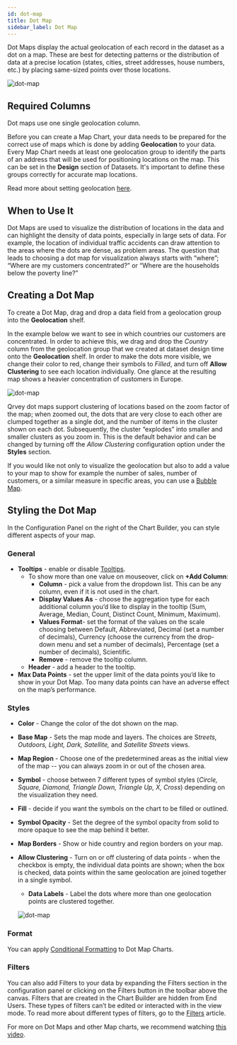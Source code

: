 ```yaml
---
id: dot-map
title: Dot Map
sidebar_label: Dot Map
---
```


<div style={{textAlign: "justify"}}>

Dot Maps display the actual geolocation of each record in the dataset as a dot on a map. These are best for detecting patterns or the distribution of data at a precise location (states, cities, street addresses, house numbers, etc.) by placing same-sized points over those locations. 

![dot-map](https://s3.amazonaws.com/cdn.qrvey.com/documentation_assets/ui-docs/dataviews/chart-types-all/Dot-Map/dot.png#thumbnail) 


## Required Columns
Dot maps use one single geolocation column. 

Before you can create a Map Chart, your data needs to be prepared for the correct use of maps which is done by adding **Geolocation** to your data.
Every Map Chart needs at least one geolocation group to identify the parts of an address that will be used for positioning locations on the map. This can be set in the **Design** section of Datasets. It's important to define these groups correctly for accurate map locations.


Read more about setting geolocation [here](../../../ui-docs/datasets/datasets.md#setting-up-geolocation-groups).

## When to Use It
Dot Maps are used to visualize the distribution of locations in the data and can highlight the density of data points, especially in large sets of data. For example, the location of individual traffic accidents can draw attention to the areas where the dots are dense, as problem areas. The question that leads to choosing a dot map for visualization always starts with “where”; “Where are my customers concentrated?” or “Where are the households below the poverty line?”

## Creating a Dot Map

To create a Dot Map, drag and drop a data field from a geolocation group into the **Geolocation** shelf.

In the example below we want to see in which countries our customers are concentrated. In order to achieve this, we drag and drop the *Country* column from the geolocation group that we created at dataset design time onto the **Geolocation** shelf. In order to make the dots more visible, we change their color to red, change their symbols to *Filled*, and turn off **Allow Clustering** to see each location individually. 
One glance at the resulting map shows a heavier concentration of customers in Europe.


![dot-map](https://s3.amazonaws.com/cdn.qrvey.com/documentation_assets/ui-docs/dataviews/chart-types-all/Dot-Map/create.png#thumbnail) 


Qrvey dot maps support clustering of locations based on the zoom factor of the map; when zoomed out, the dots that are very close to each other are clumped together as a single dot, and the number of items in the cluster shown on each dot. Subsequently, the cluster “explodes” into smaller and smaller clusters as you zoom in. This is the default behavior and can be changed by turning off the *Allow Clustering* configuration option under the **Styles** section.

If you would like not only to visualize the geolocation but also to add a value to your map to show for example the number of sales, number of customers, or a similar measure in specific areas, you can use a [Bubble Map](../../dataviews/chart-types/bubble-map).

## Styling the Dot Map 
In the Configuration Panel on the right of the Chart Builder, you can style different aspects of your map.

### General


* **Tooltips** - enable or disable [Tooltips](../../chart-builder/tooltips.md).
  * To show more than one value on mouseover, click on **+Add Column**:
      * **Column** - pick a value from the dropdown list. This can be any column, even if it is not used in the chart.
      * **Display Values As** - choose the aggregation type for each additional column you’d like to display in the tooltip (Sum, Average, Median, Count, Distinct Count, Minimum, Maximum).
      * **Values Format**- set the format of the values on the scale choosing between Default, Abbreviated, Decimal (set a number of decimals), Currency (choose the currency from the drop-down menu and set a number of decimals), Percentage (set a number of decimals), Scientific.
      * **Remove** - remove the tooltip column.
  * **Header** - add a header to the tooltip.
* **Max Data Points** - set the upper limit of the data points you’d like to show in your Dot Map. Too many data points can have an adverse effect on the map’s performance.  

### Styles
* **Color** - Change the color of the dot shown on the map. 
* **Base Map** - Sets the map mode and layers. The choices are S*treets, Outdoors, Light, Dark, Satellite,* and *Satellite Streets* views. 
* **Map Region** - Choose one of the predetermined areas as the initial view of the map -- you can always zoom in or out of the chosen area.
* **Symbol** - choose between 7 different types of symbol styles (*Circle, Square, Diamond, Triangle Down, Triangle Up, X, Cross*) depending on the visualization they need.
* **Fill** - decide if you want the symbols on the chart to be filled or outlined.
* **Symbol Opacity** - Set the degree of the symbol opacity from solid to more opaque to see the map behind it better.
* **Map Borders** - Show or hide country and region borders on your map.  
* **Allow Clustering** - Turn on or off clustering of data points - when the checkbox is empty, the individual data points are shown; when the box is checked, data points within the same geolocation are joined together in a single symbol. 
  * **Data Labels** - Label the dots where more than one geolocation points are clustered together.

  ![dot-map](https://s3.amazonaws.com/cdn.qrvey.com/documentation_assets/ui-docs/dataviews/chart-types-all/Dot-Map/cluster.png#thumbnail) 


### Format
You can apply [Conditional Formatting](../../dataviews/chart-builder/chart-configuration/format.md#small-multiples#conditional-formatting) to Dot Map Charts.

### Filters
You can also add Filters to your data by expanding the Filters section in the configuration panel or clicking on the Filters button in the toolbar above the canvas. 
Filters that are created in the Chart Builder are hidden from End Users. These types of filters can’t be edited or interacted with in the view mode. To read more about different types of filters, go to the [Filters](../../dataviews/chart-builder/chart-configuration/chart-filters.md) article. 


For more on Dot Maps and other Map charts, we recommend watching <a href="/docs/video-training/building-qrvey-sample//docs/video-training/building-qrvey-sample/map-chart" target="_blank">this video</a>.




</div>